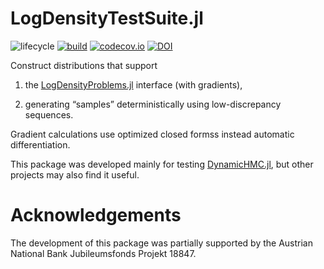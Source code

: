 # LogDensityTestSuite.jl

![lifecycle](https://img.shields.io/badge/lifecycle-maturing-blue.svg)
[![build](https://github.com/tpapp/LogDensityTestSuite.jl/workflows/CI/badge.svg)](https://github.com/tpapp/LogDensityTestSuite.jl/actions?query=workflow%3ACI)
[![codecov.io](http://codecov.io/github/tpapp/LogDensityTestSuite.jl/coverage.svg?branch=master)](http://codecov.io/github/tpapp/LogDensityTestSuite.jl?branch=master)
[![DOI](https://zenodo.org/badge/199613252.svg)](https://zenodo.org/badge/latestdoi/199613252)

Construct distributions that support

1. the [LogDensityProblems.jl](https://github.com/tpapp/LogDensityProblems.jl) interface (with gradients),

2. generating “samples” deterministically using low-discrepancy sequences.

Gradient calculations use optimized closed formss instead automatic differentiation.

This package was developed mainly for testing [DynamicHMC.jl](https://github.com/tpapp/DynamicHMC.jl/), but other projects may also find it useful.

# Acknowledgements

The development of this package was partially supported by the Austrian National Bank Jubileumsfonds Projekt 18847.
